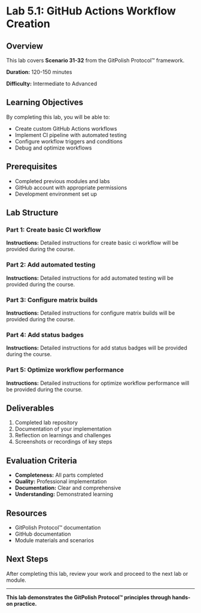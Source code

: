 # Lab 5.1: GitHub Actions Workflow Creation

## Overview

This lab covers **Scenario 31-32** from the GitPolish Protocol™ framework.

**Duration:** 120-150 minutes

**Difficulty:** Intermediate to Advanced

## Learning Objectives

By completing this lab, you will be able to:

- Create custom GitHub Actions workflows
- Implement CI pipeline with automated testing
- Configure workflow triggers and conditions
- Debug and optimize workflows

## Prerequisites

- Completed previous modules and labs
- GitHub account with appropriate permissions
- Development environment set up

## Lab Structure

### Part 1: Create basic CI workflow

**Instructions:** Detailed instructions for create basic ci workflow will be provided during the course.

### Part 2: Add automated testing

**Instructions:** Detailed instructions for add automated testing will be provided during the course.

### Part 3: Configure matrix builds

**Instructions:** Detailed instructions for configure matrix builds will be provided during the course.

### Part 4: Add status badges

**Instructions:** Detailed instructions for add status badges will be provided during the course.

### Part 5: Optimize workflow performance

**Instructions:** Detailed instructions for optimize workflow performance will be provided during the course.

## Deliverables

1. Completed lab repository
2. Documentation of your implementation
3. Reflection on learnings and challenges
4. Screenshots or recordings of key steps

## Evaluation Criteria

- **Completeness:** All parts completed
- **Quality:** Professional implementation
- **Documentation:** Clear and comprehensive
- **Understanding:** Demonstrated learning

## Resources

- GitPolish Protocol™ documentation
- GitHub documentation
- Module materials and scenarios

## Next Steps

After completing this lab, review your work and proceed to the next lab or module.

---

**This lab demonstrates the GitPolish Protocol™ principles through hands-on practice.**
